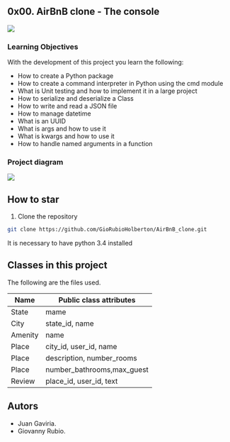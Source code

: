## 0x00. AirBnB clone - The console

<img src="https://holbertonintranet.s3.amazonaws.com/uploads/medias/2018/6/65f4a1dd9c51265f49d0.png?X-Amz-Algorithm=AWS4-HMAC-SHA256&X-Amz-Credential=AKIARDDGGGOUXW7JF5MT%2F20190703%2Fus-east-1%2Fs3%2Faws4_request&X-Amz-Date=20190703T193159Z&X-Amz-Expires=86400&X-Amz-SignedHeaders=host&X-Amz-Signature=c698847c3eeea1c84769c447f64436adf6080e10c5c150bca0c4d40e36b0e078">

### Learning Objectives
With the development of this project you learn the following:

* How to create a Python package
* How to create a command interpreter in Python using the cmd module
* What is Unit testing and how to implement it in a large project
* How to serialize and deserialize a Class
* How to write and read a JSON file
* How to manage datetime
* What is an UUID
* What is args and how to use it
* What is kwargs and how to use it
* How to handle named arguments in a function


### Project diagram

<img src="https://holbertonintranet.s3.amazonaws.com/uploads/medias/2018/6/815046647d23428a14ca.png?X-Amz-Algorithm=AWS4-HMAC-SHA256&X-Amz-Credential=AKIARDDGGGOUXW7JF5MT%2F20190703%2Fus-east-1%2Fs3%2Faws4_request&X-Amz-Date=20190703T193159Z&X-Amz-Expires=86400&X-Amz-SignedHeaders=host&X-Amz-Signature=8cb66352e9426e820c42de528c5b3c7c1e70f37a48ca1ac656f7c2510cab3ef0">


## How to star

1. Clone the repository

```bash
git clone https://github.com/GioRubioHolberton/AirBnB_clone.git
```

It is necessary to have python 3.4 installed

## Classes in this project

The following are the files used.

Name             | Public class attributes    |
----------       | ------------               |
State            | mame                       |
City             | state_id, name             |
Amenity          | name                       |
Place            | city_id, user_id, name     |
Place            | description, number_rooms  |
Place            | number_bathrooms,max_guest |
Review           | place_id, user_id, text    |


## Autors

* Juan Gaviria.
* Giovanny Rubio.
